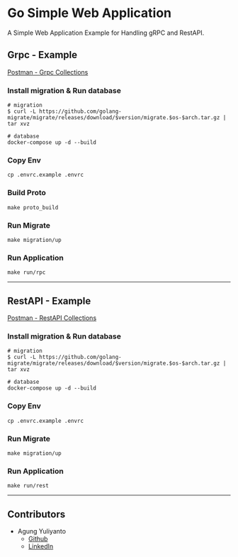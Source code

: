 Go Simple Web Application
===========================================
A Simple Web Application Example for Handling gRPC and RestAPI.

## Grpc - Example

[Postman - Grpc Collections](https://speeding-comet-3687.postman.co/workspace/go-simple-web-application~065c4dbd-4d8b-4802-ad49-92204f55f90b/collection/66e41c18164c0b4d4fad3da7?action=share&creator=2399435)

### Install migration & Run database
```shell
# migration
$ curl -L https://github.com/golang-migrate/migrate/releases/download/$version/migrate.$os-$arch.tar.gz | tar xvz

# database
docker-compose up -d --build
```

### Copy Env
```shell
cp .envrc.example .envrc
```

### Build Proto
```shell
make proto_build
```

### Run Migrate
```shell
make migration/up
```

### Run Application
```shell
make run/rpc
```

---

## RestAPI - Example

[Postman - RestAPI Collections](https://speeding-comet-3687.postman.co/workspace/go-simple-web-application~065c4dbd-4d8b-4802-ad49-92204f55f90b/collection/2399435-f78615be-c851-41a4-a03f-81ae6933472e?action=share&creator=2399435)

### Install migration & Run database
```shell
# migration
$ curl -L https://github.com/golang-migrate/migrate/releases/download/$version/migrate.$os-$arch.tar.gz | tar xvz

# database
docker-compose up -d --build
```

### Copy Env
```shell
cp .envrc.example .envrc
```

### Run Migrate
```shell
make migration/up
```

### Run Application
```shell
make run/rest
```

---

## Contributors
* Agung Yuliyanto
    * [Github](https://github.com/agung96tm)
    * [LinkedIn](https://www.linkedin.com/in/agung96tm/)

